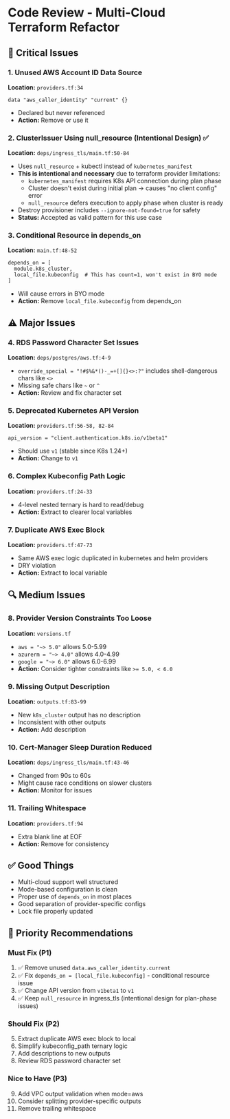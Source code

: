 # Code Review - Multi-Cloud Terraform Refactor

## 🚨 Critical Issues

### 1. Unused AWS Account ID Data Source
**Location:** `providers.tf:34`
```hcl
data "aws_caller_identity" "current" {}
```
- Declared but never referenced
- **Action:** Remove or use it

### 2. ClusterIssuer Using null_resource (Intentional Design) ✅
**Location:** `deps/ingress_tls/main.tf:50-84`
- Uses `null_resource` + kubectl instead of `kubernetes_manifest`
- **This is intentional and necessary** due to terraform provider limitations:
  - `kubernetes_manifest` requires K8s API connection during plan phase
  - Cluster doesn't exist during initial plan → causes "no client config" error
  - `null_resource` defers execution to apply phase when cluster is ready
- Destroy provisioner includes `--ignore-not-found=true` for safety
- **Status:** Accepted as valid pattern for this use case

### 3. Conditional Resource in depends_on
**Location:** `main.tf:48-52`
```hcl
depends_on = [
  module.k8s_cluster,
  local_file.kubeconfig  # This has count=1, won't exist in BYO mode
]
```
- Will cause errors in BYO mode
- **Action:** Remove `local_file.kubeconfig` from depends_on

## ⚠️ Major Issues

### 4. RDS Password Character Set Issues
**Location:** `deps/postgres/aws.tf:4-9`
- `override_special = "!#$%&*()-_=+[]{}<>:?"` includes shell-dangerous chars like `<>`
- Missing safe chars like `~` or `^`
- **Action:** Review and fix character set

### 5. Deprecated Kubernetes API Version
**Location:** `providers.tf:56-58, 82-84`
```hcl
api_version = "client.authentication.k8s.io/v1beta1"
```
- Should use `v1` (stable since K8s 1.24+)
- **Action:** Change to `v1`

### 6. Complex Kubeconfig Path Logic
**Location:** `providers.tf:24-33`
- 4-level nested ternary is hard to read/debug
- **Action:** Extract to clearer local variables

### 7. Duplicate AWS Exec Block
**Location:** `providers.tf:47-73`
- Same AWS exec logic duplicated in kubernetes and helm providers
- DRY violation
- **Action:** Extract to local variable

## 🔍 Medium Issues

### 8. Provider Version Constraints Too Loose
**Location:** `versions.tf`
- `aws = "~> 5.0"` allows 5.0-5.99
- `azurerm = "~> 4.0"` allows 4.0-4.99
- `google = "~> 6.0"` allows 6.0-6.99
- **Action:** Consider tighter constraints like `>= 5.0, < 6.0`

### 9. Missing Output Description
**Location:** `outputs.tf:83-99`
- New `k8s_cluster` output has no description
- Inconsistent with other outputs
- **Action:** Add description

### 10. Cert-Manager Sleep Duration Reduced
**Location:** `deps/ingress_tls/main.tf:43-46`
- Changed from 90s to 60s
- Might cause race conditions on slower clusters
- **Action:** Monitor for issues

### 11. Trailing Whitespace
**Location:** `providers.tf:94`
- Extra blank line at EOF
- **Action:** Remove for consistency

## ✅ Good Things

- Multi-cloud support well structured
- Mode-based configuration is clean
- Proper use of `depends_on` in most places
- Good separation of provider-specific configs
- Lock file properly updated

## 🎯 Priority Recommendations

### Must Fix (P1)
1. ✅ Remove unused `data.aws_caller_identity.current`
2. ✅ Fix `depends_on = [local_file.kubeconfig]` - conditional resource issue
3. ✅ Change API version from `v1beta1` to `v1`
4. ✅ Keep `null_resource` in ingress_tls (intentional design for plan-phase issues)

### Should Fix (P2)
5. Extract duplicate AWS exec block to local
6. Simplify kubeconfig_path ternary logic
7. Add descriptions to new outputs
8. Review RDS password character set

### Nice to Have (P3)
9. Add VPC output validation when mode=aws
10. Consider splitting provider-specific outputs
11. Remove trailing whitespace
